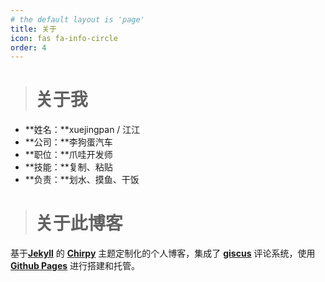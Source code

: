 ```yaml
---
# the default layout is 'page'
title: 关于
icon: fas fa-info-circle
order: 4
---
```


> # 关于我

- **姓名：**xuejingpan / 江江
- **公司：**李狗蛋汽车
- **职位：**爪哇开发师
- **技能：**复制、粘贴
- **负责：**划水、摸鱼、干饭

> # 关于此博客

基于[**Jekyll**](https://jekyllrb.com/) 的 [**Chirpy**](https://github.com/cotes2020/jekyll-theme-chirpy) 主题定制化的个人博客，集成了 [**giscus**](https://giscus.app/) 评论系统，使用 **[Github Pages](https://pages.github.com/)** 进行搭建和托管。

